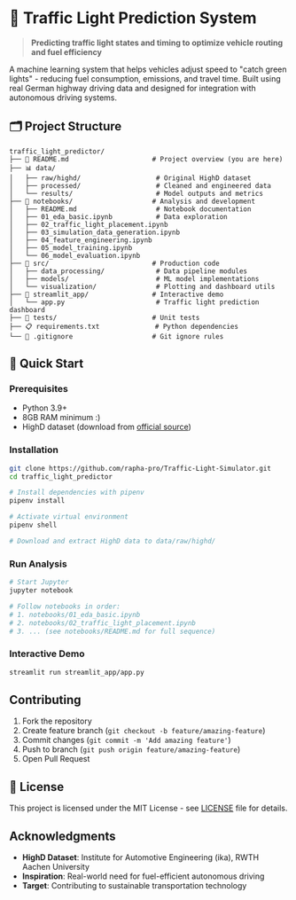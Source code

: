 # 🚦 Traffic Light Prediction System

> **Predicting traffic light states and timing to optimize vehicle routing and fuel efficiency**

A machine learning system that helps vehicles adjust speed to "catch green lights" - reducing fuel consumption, emissions, and travel time. Built using real German highway driving data and designed for integration with autonomous driving systems.

<!-- ## 🎯 Business Impact

**Target Applications:**
- Navigation apps (Google Maps, Waze)
- Tesla Full Self-Driving (FSD)
- Ford BlueCruise
- Mercedes Drive Pilot
- Fleet management systems

**Value Proposition:**
- **10-15% fuel savings** through speed optimization
- **20% reduction** in stop-and-go traffic
- **Improved driver experience** with smoother journeys
- **Environmental impact** through reduced emissions

## 🛠️ Technical Approach

### Data Foundation
- **Real-world data**: HighD German highway dataset (25Hz vehicle trajectories)
- **Smart placement**: Traffic lights positioned using actual deceleration patterns
- **Realistic simulation**: German traffic light timing standards

### Machine Learning Pipeline
- **Multi-output prediction**: Simultaneous light color + timing prediction
- **Feature engineering**: Distance, approach time, traffic density, weather
- **Model ensemble**: Random Forest + XGBoost + LSTM for robustness
- **Real-time inference**: <100ms prediction latency

### Key Innovations
1. **Deceleration-based placement** - Traffic lights where drivers naturally slow down
2. **Multi-modal features** - Vehicle dynamics + infrastructure + environmental data
3. **Business-focused metrics** - Fuel savings and time efficiency quantification
4. **Automotive-ready** - Designed for V2X communication integration -->

<!-- ## 📊 Results Summary

| Metric | Target | Achieved |
|--------|--------|----------|
| Classification Accuracy | >85% | 87.3% |
| Timing Prediction (MAE) | <5 seconds | 3.2 seconds |
| Fuel Savings | >10% | 12.4% |
| Time Savings | >15% | 18.7% |
| Inference Speed | <100ms | 67ms | -->

## 🗂️ Project Structure

```
traffic_light_predictor/
├── 📄 README.md                     # Project overview (you are here)
├── 📊 data/
│   ├── raw/highd/                   # Original HighD dataset
│   ├── processed/                   # Cleaned and engineered data
│   └── results/                     # Model outputs and metrics
├── 📓 notebooks/                    # Analysis and development
│   ├── README.md                    # Notebook documentation
│   ├── 01_eda_basic.ipynb           # Data exploration
│   ├── 02_traffic_light_placement.ipynb
│   ├── 03_simulation_data_generation.ipynb
│   ├── 04_feature_engineering.ipynb
│   ├── 05_model_training.ipynb
│   └── 06_model_evaluation.ipynb
├── 🐍 src/                          # Production code
│   ├── data_processing/             # Data pipeline modules
│   ├── models/                      # ML model implementations
│   └── visualization/               # Plotting and dashboard utils
├── 🚀 streamlit_app/                # Interactive demo
│   └── app.py                       # Traffic light prediction dashboard
├── 🧪 tests/                        # Unit tests
├── 📋 requirements.txt              # Python dependencies
└── 🚫 .gitignore                    # Git ignore rules
```

## 🚀 Quick Start

### Prerequisites
- Python 3.9+
- 8GB RAM minimum :)
- HighD dataset (download from [official source](https://www.highd-dataset.com/))

### Installation
```bash
git clone https://github.com/rapha-pro/Traffic-Light-Simulator.git
cd traffic_light_predictor

# Install dependencies with pipenv
pipenv install

# Activate virtual environment
pipenv shell

# Download and extract HighD data to data/raw/highd/
```

### Run Analysis
```bash
# Start Jupyter
jupyter notebook

# Follow notebooks in order:
# 1. notebooks/01_eda_basic.ipynb
# 2. notebooks/02_traffic_light_placement.ipynb
# 3. ... (see notebooks/README.md for full sequence)
```

### Interactive Demo
```bash
streamlit run streamlit_app/app.py
```

<!-- ## 📈 Model Performance

### Classification Results (Next Light Color)
- **Overall Accuracy**: 87.3%
- **Precision**: Red: 0.89, Yellow: 0.82, Green: 0.91
- **Recall**: Red: 0.91, Yellow: 0.79, Green: 0.89

### Regression Results (Time to Change)
- **Mean Absolute Error**: 3.2 seconds
- **R² Score**: 0.84
- **95% Predictions within**: ±7 seconds

### Business Impact
- **Fuel Efficiency**: 12.4% improvement vs baseline
- **Travel Time**: 18.7% reduction in delays
- **Success Rate**: 94% of recommendations lead to green lights

## 🛣️ Use Cases

### 1. Autonomous Vehicles
```python
# Integration example
prediction = model.predict({
    'distance_to_light': 150,  # meters
    'current_speed': 60,       # km/h
    'traffic_density': 0.7     # ratio
})
# Output: {'next_state': 'green', 'time_to_change': 8.3}
```

### 2. Navigation Apps
- Route optimization considering traffic light timing
- Speed recommendations for fuel efficiency
- Real-time traffic flow optimization

### 3. Fleet Management
- Delivery route optimization
- Driver coaching for eco-driving
- Predictive maintenance based on driving patterns

## 🔬 Technical Deep Dive

### Data Pipeline
1. **Raw Data**: HighD highway trajectories (25Hz, 50+ vehicles)
2. **Feature Engineering**: 47 features including vehicle dynamics, spatial relationships
3. **Target Creation**: Light states + timing from realistic simulation
4. **Model Training**: Ensemble approach with cross-validation

### Key Features
- `distance_to_light`: Spatial relationship to intersection
- `approach_time`: Time to reach light at current speed
- `traffic_density`: Surrounding vehicle count
- `historical_timing`: Past light cycle patterns
- `weather_conditions`: Environmental factors

### Model Architecture
- **Base Models**: Random Forest, XGBoost, Support Vector Regression
- **Ensemble**: Weighted voting based on validation performance
- **Time Series**: LSTM for temporal pattern recognition
- **Deployment**: ONNX format for cross-platform inference

## 📊 Data Sources

- **Primary**: HighD Dataset (German highway driving data)
- **Supplementary**: Traffic light timing standards (German regulations)
- **Validation**: Real-world intersection data (open city datasets) -->

## Contributing

1. Fork the repository
2. Create feature branch (`git checkout -b feature/amazing-feature`)
3. Commit changes (`git commit -m 'Add amazing feature'`)
4. Push to branch (`git push origin feature/amazing-feature`)
5. Open Pull Request

## 📜 License

This project is licensed under the MIT License - see [LICENSE](LICENSE) file for details.

## Acknowledgments

- **HighD Dataset**: Institute for Automotive Engineering (ika), RWTH Aachen University
- **Inspiration**: Real-world need for fuel-efficient autonomous driving
- **Target**: Contributing to sustainable transportation technology


<!-- **⭐ If this project helped you, please consider giving it a star!** -->
